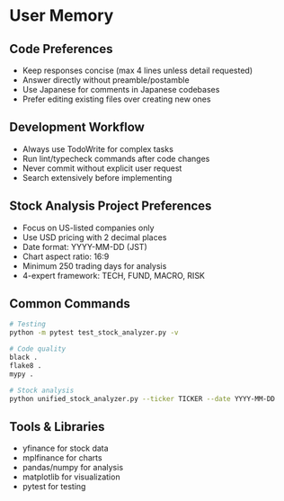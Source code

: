 # User Memory

## Code Preferences
- Keep responses concise (max 4 lines unless detail requested)
- Answer directly without preamble/postamble
- Use Japanese for comments in Japanese codebases
- Prefer editing existing files over creating new ones

## Development Workflow
- Always use TodoWrite for complex tasks
- Run lint/typecheck commands after code changes
- Never commit without explicit user request
- Search extensively before implementing

## Stock Analysis Project Preferences
- Focus on US-listed companies only
- Use USD pricing with 2 decimal places
- Date format: YYYY-MM-DD (JST)
- Chart aspect ratio: 16:9
- Minimum 250 trading days for analysis
- 4-expert framework: TECH, FUND, MACRO, RISK

## Common Commands
```bash
# Testing
python -m pytest test_stock_analyzer.py -v

# Code quality
black .
flake8 .
mypy .

# Stock analysis
python unified_stock_analyzer.py --ticker TICKER --date YYYY-MM-DD
```

## Tools & Libraries
- yfinance for stock data
- mplfinance for charts
- pandas/numpy for analysis
- matplotlib for visualization
- pytest for testing
